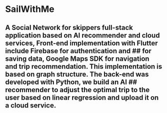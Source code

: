 # SailWithMe



## A Social Network for skippers full-stack application based on AI recommender and cloud services, Front-end implementation with Flutter include Firebase for authentication and ## for saving data, Google Maps SDK for navigation and trip recommendation. This implementation is based on graph structure. The back-end was developed with Python, we build an AI ## recommender to adjust the optimal trip to the user based on linear regression and upload it on a cloud service.

